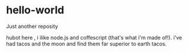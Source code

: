 # hello-world
Just another reposity 

hubot here , i ilike node.js and coffescript (that's what i'm made of!).
i've had tacos and the moon and find them far superior to earth tacos.
